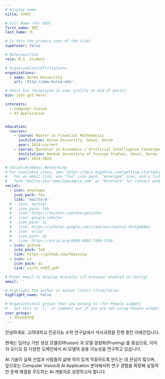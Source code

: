```yaml
---
# Display name
title: 이예진

# Full Name (for SEO)
first_name: 예진
last_name: 이

# Is this the primary user of the site?
superuser: false

# Role/position
role: M.S. Student

# Organizations/Affiliations
organizations:
  - name: Korea University
    url: 'http://www.korea.edu'

# Short bio (displayed in user profile at end of posts)
bio: Just got here!

interests:
  - Computer Vision
  - AI Application


education:
  courses:
    - course: Master in Financial Mathematics 
      institution: Korea University, Seoul, Korea
      year: 2024-current
    - course: Bachelor in Economics / Artificial Intelligence Convergence (Business & AI) 
      institution: Hankuk University of Foreign Studies, Seoul, Korea
      year: 2019-2024

# Social/Academic Networking
# For available icons, see: https://docs.hugoblox.com/getting-started/page-builder/#icons
#   For an email link, use "fas" icon pack, "envelope" icon, and a link in the
#   form "mailto:your-email@example.com" or "#contact" for contact widget.
social:
  - icon: envelope
    icon_pack: fas
    link: 'mailto:@ '
  # - icon: twitter
  #   icon_pack: fab
  #   link: https://twitter.com/GeorgeCushen
  # - icon: google-scholar
  #   icon_pack: ai
  #   link: https://scholar.google.com/citations?user=I-XhaYgAAAAJ
  # - icon: orcid
  #   icon_pack: ai
  #   link: https://orcid.org/0009-0002-7449-5336
  - icon: github
    icon_pack: fab
    link: https://github.com/Yeazzing
  - icon: cv
    icon_pack: ai
    link: cv/CV_이예진.pdf

# Enter email to display Gravatar (if Gravatar enabled in Config)
email: ''

# Highlight the author in author lists? (true/false)
highlight_name: false

# Organizational groups that you belong to (for People widget)
#   Set this to `[]` or comment out if you are not using People widget.
user_groups:
  - 석사과정학생
---
```


<!-- 짧은 자기소개 -->
안녕하세요. 고려대학교 인공지능 수학 연구실에서 석사과정을 진행 중인 이예진입니다.

<!-- 연구분야/주제 관심사 소개 -->
현재는 딥러닝 기반 생성 모델(Diffusion) 과 모델 경량화(Pruning) 를 중심으로, 
이미지·오디오 등 다양한 도메인에서 AI 모델의 응용 가능성을 연구하고 있습니다.

<!-- 그 외의 것/trivia -->
AI 기술이 실제 산업과 사람들의 삶에 의미 있게 작동하도록 만드는 데 관심이 많으며,
앞으로는 Computer Vision과 AI Application 분야에서의 연구 경험을 확장해
실질적인 문제 해결을 주도하는 AI 개발자로 성장하고자 합니다.